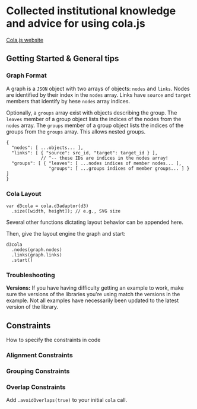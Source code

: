 # Collected institutional knowledge and advice for using cola.js

[Cola.js website](https://ialab.it.monash.edu/webcola/)

## Getting Started & General tips

### Graph Format

A graph is a `JSON` object with two arrays of objects: `nodes` and `links`. Nodes are identified by their index in the `nodes` array. Links have `source` and `target` members that identify by hese `nodes` array indices.

Optionally, a `groups` array exist with objects describing the group. The `leaves` member of a group object lists the indices of the nodes from the `nodes` array. The `groups` member of a group object lists the indices of the groups from the `groups` array. This allows nested groups.

```
{
  "nodes": [ ...objects... ],
  "links": [ { "source": src_id, "target": target_id } ], 
             // ^-- these IDs are indices in the nodes array!
  "groups": [ { "leaves": [ ...nodes indices of member nodes... ], 
                "groups": [ ...groups indices of member groups... ] } ]
}
```

### Cola Layout

```
var d3cola = cola.d3adaptor(d3)
  .size([width, height]); // e.g., SVG size
```

Several other functions dictating layout behavior can be appended here.

Then, give the layout engine the graph and start:

```
d3cola
  .nodes(graph.nodes)
  .links(graph.links)
  .start()
```


### Troubleshooting

**Versions:** If you have having difficulty getting an example to work, make sure the versions of the libraries you're using match the versions in the example. Not all examples have necessarily been updated to the latest version of the library.

## Constraints

How to specify the constraints in code

### Alignment Constraints

### Grouping Constraints

### Overlap Constraints

Add `.avoidOverlaps(true)` to your initial `cola` call.
